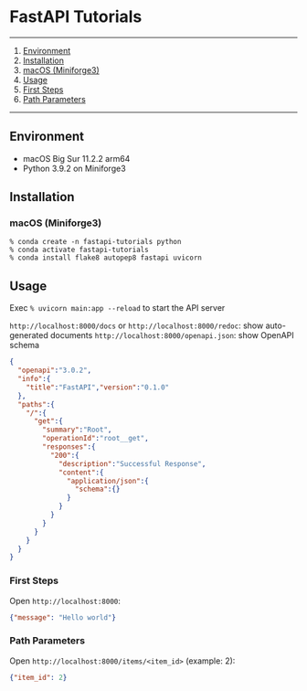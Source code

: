# FastAPI Tutorials

---

1. [Environment](#environment)
1. [Installation](#installation)
  1. [macOS (Miniforge3)](#macos-miniforge3)
1. [Usage](#usage)
  1. [First Steps](#first-steps)
  1. [Path Parameters](#path-parameters)

---

## Environment

- macOS Big Sur 11.2.2 arm64
- Python 3.9.2 on Miniforge3

## Installation

### macOS (Miniforge3)

```
% conda create -n fastapi-tutorials python
% conda activate fastapi-tutorials
% conda install flake8 autopep8 fastapi uvicorn
```

## Usage

Exec `% uvicorn main:app --reload` to start the API server

`http://localhost:8000/docs` or `http://localhost:8000/redoc`: show auto-generated documents
`http://localhost:8000/openapi.json`: show OpenAPI schema

```json
{
  "openapi":"3.0.2",
  "info":{
    "title":"FastAPI","version":"0.1.0"
  },
  "paths":{
    "/":{
      "get":{
        "summary":"Root",
        "operationId":"root__get",
        "responses":{
          "200":{
            "description":"Successful Response",
            "content":{
              "application/json":{
                "schema":{}
              }
            }
          }
        }
      }
    }
  }
}
```

### First Steps

Open `http://localhost:8000`:

```json
{"message": "Hello world"}
```

### Path Parameters

Open `http://localhost:8000/items/<item_id>` (example: 2):

```json
{"item_id": 2}
```
